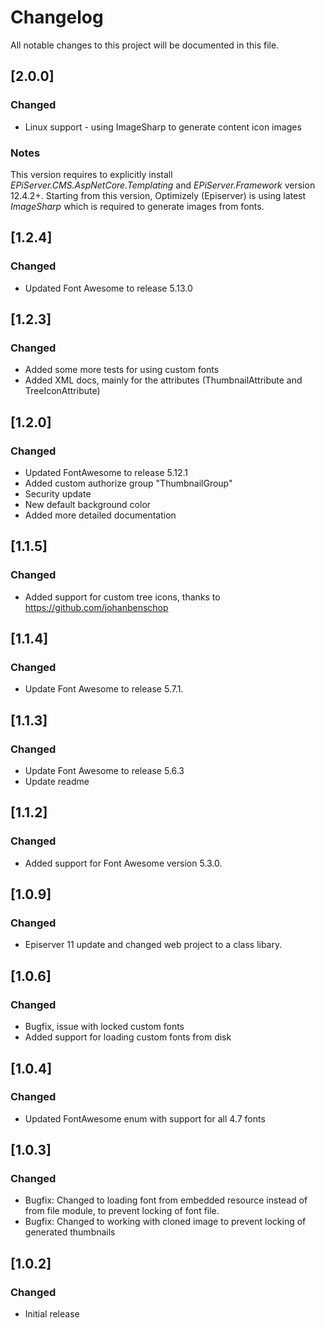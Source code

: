 # Changelog

All notable changes to this project will be documented in this file.

## [2.0.0]

### Changed
- Linux support - using ImageSharp to generate content icon images

### Notes
This version requires to explicitly install *EPiServer.CMS.AspNetCore.Templating* and *EPiServer.Framework* version 12.4.2+. Starting from this version, Optimizely (Episerver) is using latest *ImageSharp* which is required to generate images from fonts.

## [1.2.4]

### Changed
- Updated Font Awesome to release 5.13.0

## [1.2.3]

### Changed
- Added some more tests for using custom fonts
- Added XML docs, mainly for the attributes (ThumbnailAttribute and TreeIconAttribute)

## [1.2.0]

### Changed
- Updated FontAwesome to release 5.12.1
- Added custom authorize group "ThumbnailGroup"
- Security update
- New default background color
- Added more detailed documentation

## [1.1.5]

### Changed
- Added support for custom tree icons, thanks to https://github.com/johanbenschop

## [1.1.4]

### Changed
- Update Font Awesome to release 5.7.1.

## [1.1.3]

### Changed
- Update Font Awesome to release 5.6.3
- Update readme

## [1.1.2]

### Changed
- Added support for Font Awesome version 5.3.0.

## [1.0.9]

### Changed
- Episerver 11 update and changed web project to a class libary.

## [1.0.6]

### Changed
- Bugfix, issue with locked custom fonts
- Added support for loading custom fonts from disk

## [1.0.4]

### Changed
- Updated FontAwesome enum with support for all 4.7 fonts

## [1.0.3]

### Changed
- Bugfix: Changed to loading font from embedded resource instead of from file module, to prevent locking of font file.
- Bugfix: Changed to working with cloned image to prevent locking of generated thumbnails

## [1.0.2]

### Changed
- Initial release
